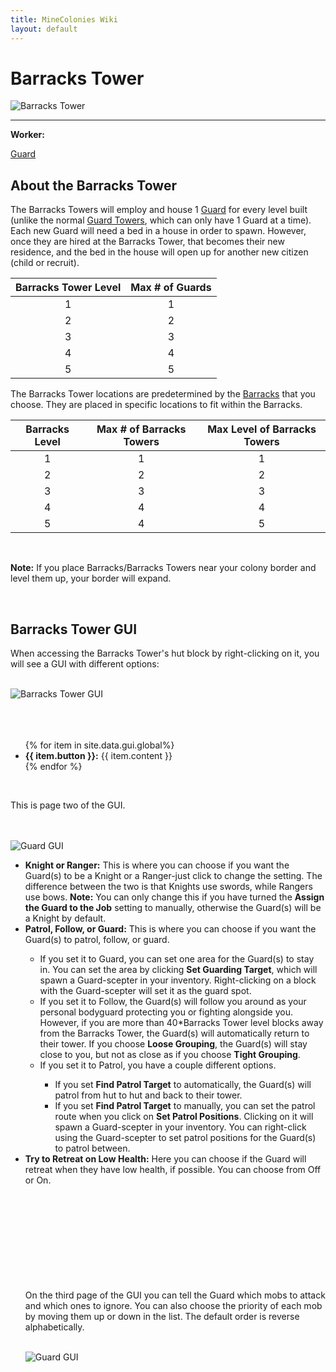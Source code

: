 ```yaml
---
title: MineColonies Wiki
layout: default
---
```

# Barracks Tower

<div class="infobox box text-center">
    <img src="../../assets/images/buildings/barrackstower.png" alt="Barracks Tower" />
    <hr />
    <div class="row section-text text-left">
        <div class="col">
        <p><strong>Worker:</strong></p>
        </div>
        <div class="col">
        <p><a href="../workers/guard">Guard</a></p>
        </div>
    </div>
</div>

## About the Barracks Tower

The Barracks Towers will employ and house 1 [Guard](../../source/workers/guard) for every level built (unlike the normal [Guard Towers](../../source/buildings/guardtower), which can only have 1 Guard at a time). Each new Guard will need a bed in a house in order to spawn. However, once they are hired at the Barracks Tower, that becomes their new residence, and the bed in the house will open up for another new citizen (child or recruit).


| Barracks Tower Level | Max # of Guards |
| :----: | :----: |
| 1 | 1 |
| 2 | 2 |
| 3 | 3 |
| 4 | 4 |
| 5 | 5 |


The Barracks Tower locations are predetermined by the [Barracks](../../source/buildings/barracks) that you choose. They are placed in specific locations to fit within the Barracks. 


| Barracks Level | Max # of Barracks Towers | Max Level of Barracks Towers |
| :----: | :----: | :----: |
| 1 | 1 | 1 |
| 2 | 2 | 2 |
| 3 | 3 | 3 |
| 4 | 4 | 4 |
| 5 | 4 | 5 |

<br>

<strong>Note:</strong> If you place Barracks/Barracks Towers near your colony border and level them up, your border will expand.

<br>

## Barracks Tower GUI

When accessing the Barracks Tower's hut block by right-clicking on it, you will see a GUI with different options:

<br>
<div class="row">
  <div class="col-sm-12 col-md">
    <img src="../../assets/images/gui/barrackstowergui1.png" class="img-fluid mx-auto" alt="Barracks Tower GUI">
  </div>
  <div class="col-sm-12 col-md"><br><br>
    <br>
    <ul>
      {% for item in site.data.gui.global%}
        <li><strong>{{ item.button }}:</strong> {{ item.content }}</li>
      {% endfor %}
    </ul>  
  </div>
</div>
<br>

This is page two of the GUI.

<br>

<div class="row">
  <div class="col-sm-12 col-md">
    <br>
    <img src="../../assets/images/gui/barrackstowergui2.png" class="img-fluid mx-auto" alt="Guard GUI">
  </div>
  <div class="col-sm-12 col-md">
    <ul>
        <li><strong>Knight or Ranger:</strong> This is where you can choose if you want the Guard(s) to be a Knight or a Ranger-just click to change the setting. The difference between the two is that Knights use swords, while Rangers use bows. <b>Note:</b> You can only change this if you have turned the <strong>Assign the Guard to the Job</strong> setting to manually, otherwise the Guard(s) will be a Knight by default.</li>
        <li><strong>Patrol, Follow, or Guard:</strong> This is where you can choose if you want the Guard(s) to patrol, follow, or guard.</li>      
        <ul>
        <li>If you set it to Guard, you can set one area for the Guard(s) to stay in. You can set the area by clicking <b>Set Guarding Target</b>, which will spawn a Guard-scepter in your inventory. Right-clicking on a block with the Guard-scepter will set it as the guard spot. </li>
        <li>If you set it to Follow, the Guard(s) will follow you around as your personal bodyguard protecting you or fighting alongside you. However, if you are more than 40*Barracks Tower level blocks away from the Barracks Tower, the Guard(s) will automatically return to their tower. If you choose <b>Loose Grouping</b>, the Guard(s) will stay close to you, but not as close as if you choose <b>Tight Grouping</b>.</li>
        <li>If you set it to Patrol, you have a couple different options. </li>
        <ul>
            <li>If you set <strong>Find Patrol Target</strong> to automatically, the Guard(s) will patrol from hut to hut and back to their tower.</li>
            <li>If you set <strong>Find Patrol Target</strong> to manually, you can set the patrol route when you click on <b>Set Patrol Positions</b>. Clicking on it will spawn a Guard-scepter in your inventory. You can right-click using the Guard-scepter to set patrol positions for the Guard(s) to patrol between.</li>
      </ul>
    </ul>
        <li><strong>Try to Retreat on Low Health:</strong> Here you can choose if the Guard will retreat when they have low health, if possible. You can choose from Off or On.  

<br>
<br>
<br>
<br>
<br>
<br>
<br>
<br>
<br>
<br>

On the third page of the GUI you can tell the Guard which mobs to attack and which ones to ignore. You can also choose the priority of each mob by moving them up or down in the list. The default order is reverse alphabetically.
<div class="row">
  <div class="col-sm-12 col-md">
    <br>
    <img src="../../assets/images/gui/barrackstowergui3.png" class="img-fluid mx-auto" alt="Guard GUI">
  </div>
  <div class="col-sm-12 col-md">
</div>
